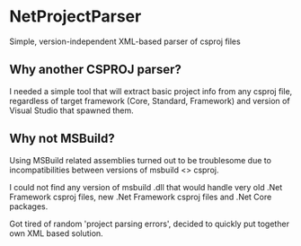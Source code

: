 # NetProjectParser
Simple, version-independent XML-based parser of csproj files

## Why another CSPROJ parser?
I needed a simple tool that will extract basic project info from any csproj file, regardless of target framework (Core, Standard, Framework) and version of Visual Studio that spawned them.

## Why not MSBuild?
Using MSBuild related assemblies turned out to be troublesome due to incompatibilities between versions of msbuild <> csproj.

I could not find any version of msbuild .dll that would handle very old .Net Framework csproj files, new .Net Framework csproj files and .Net Core packages.  

Got tired of random 'project parsing errors', decided to quickly put together own XML based solution.
